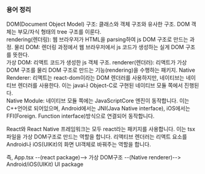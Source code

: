 ### 용어 정리
DOM(Document Object Model) 구조: 클래스와 객체 구조와 유사한 구조. DOM 객체는 부모/자식 형태의 tree 구조를 이룬다.  
rendering(렌더링): 웹 브라우저가 HTML을 parsing하여 js DOM 구조로 만드는 과정. 
물리 DOM: 렌더링 과정에서 웹 브라우저에서 js 코드가 생성하는 실게 DOM 구조를 뜻한다.  
가상 DOM: 리액트 코드가 생성한 js 객체 구조. 
renderer(렌더러): 리액트가 가상 DOM 구조를 물리 DOM 구조로 만드는 기능(rendering)을 수행하는 패키지. 
Native Renderer: 리액트는 react-dom이라는 DOM 렌더러를 사용하지만, 네이티브는 네이티브 렌더러를 사용한다. 이는 java나 Object-C로 구현된 네이티브 모듈 쪽에서 진행된다.  
Native Module: 네이티브 모듈 쪽에는 JavaScriptCore 엔진이 동작합니다. 이는 C++언어로 되어있으며, Android에서는 JNI(Java Native interface), iOS에서는 FFI(Foreign. Function interface)방식으로 연결되어 동작합니다.  

React와 React Native 프레임워크는 모두 react라는 패키지를 사용합니다. 이는 tsx파일을 가상 DOM구조로 만드는 역할을 합니다. 리액티브 렌더러는 리액트 요소를 Android나 iOS(UIKit)의 화면 UI객체로 바꿔주는 역할을 합니다.  

즉, App.tsx --(react package)--> 가상 DOM구조 --(Native renderer)--> Android/iOS(UIKit) UI package  
